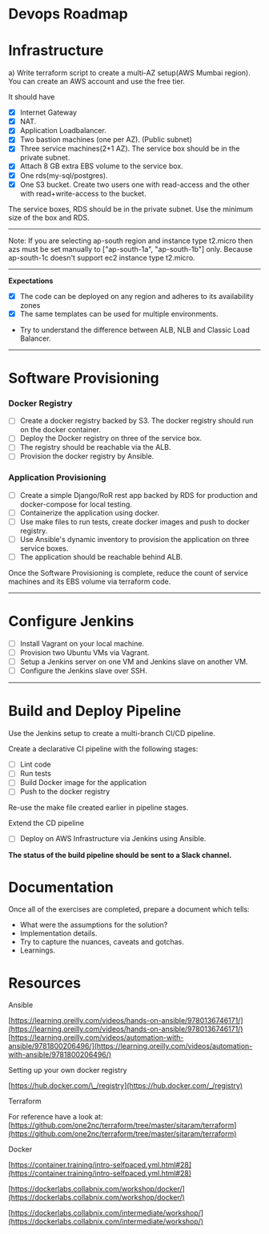 # Devops Roadmap

# Infrastructure

a) Write terraform script to create a multi-AZ setup(AWS Mumbai region). You can create an AWS account and use the free tier.

It should have

- [x] Internet Gateway
- [x] NAT.
- [x] Application Loadbalancer.
- [x] Two bastion machines (one per AZ). (Public subnet)
- [x] Three service machines(2+1 AZ). The service box should be in the private subnet.
- [x] Attach 8 GB extra EBS volume to the service box.
- [x] One rds(my-sql/postgres).
- [x] One S3 bucket. Create two users one with read-access and the other with read+write-access to the bucket.

The service boxes, RDS should be in the private subnet.
Use the minimum size of the box and RDS.

---

Note: If you are selecting ap-south region and instance type t2.micro then azs must be set manually to ["ap-south-1a", "ap-south-1b"] only.
Because ap-south-1c doesn't support ec2 instance type t2.micro.

---

**Expectations**

- [x] The code can be deployed on any region and adheres to its availability zones
- [x] The same templates can be used for multiple environments.
- Try to understand the difference between ALB, NLB and Classic Load Balancer.

---

# Software Provisioning

### Docker Registry

- [ ] Create a docker registry backed by S3. The docker registry should run on the docker container.
- [ ] Deploy the Docker registry on three of the service box.
- [ ] The registry should be reachable via the ALB.
- [ ] Provision the docker registry by Ansible.

### Application Provisioning

- [ ] Create a simple Django/RoR rest app backed by RDS for production and docker-compose for local testing.
- [ ] Containerize the application using docker.
- [ ] Use make files to run tests, create docker images and push to docker registry.
- [ ] Use Ansible's dynamic inventory to provision the application on three service boxes.
- [ ] The application should be reachable behind ALB.

Once the Software Provisioning is complete, reduce the count of service machines and its EBS volume via terraform code.

---

# Configure Jenkins

- [ ] Install Vagrant on your local machine.
- [ ] Provision two Ubuntu VMs via Vagrant.
- [ ] Setup a Jenkins server on one VM and Jenkins slave on another VM.
- [ ] Configure the Jenkins slave over SSH.

---

# Build and Deploy Pipeline

Use the Jenkins setup to create a multi-branch CI/CD pipeline.

Create a declarative CI pipeline with the following stages:

- [ ] Lint code
- [ ] Run tests
- [ ] Build Docker image for the application
- [ ] Push to the docker registry

Re-use the make file created earlier in pipeline stages.

Extend the CD pipeline

- [ ] Deploy on AWS Infrastructure via Jenkins using Ansible.

**The status of the build pipeline should be sent to a Slack channel.**

# Documentation

Once all of the exercises are completed, prepare a document which tells:

- What were the assumptions for the solution?
- Implementation details.
- Try to capture the nuances, caveats and gotchas.
- Learnings.

# Resources

Ansible

[https://learning.oreilly.com/videos/hands-on-ansible/9780136746171/](https://learning.oreilly.com/videos/hands-on-ansible/9780136746171/) [https://learning.oreilly.com/videos/automation-with-ansible/9781800206496/](https://learning.oreilly.com/videos/automation-with-ansible/9781800206496/)

Setting up your own docker registry

[https://hub.docker.com/\_/registry](https://hub.docker.com/_/registry)

Terraform

For reference have a look at: [https://github.com/one2nc/terraform/tree/master/sitaram/terraform](https://github.com/one2nc/terraform/tree/master/sitaram/terraform)

Docker

[https://container.training/intro-selfpaced.yml.html#28](https://container.training/intro-selfpaced.yml.html#28)

[https://dockerlabs.collabnix.com/workshop/docker/](https://dockerlabs.collabnix.com/workshop/docker/)

[https://dockerlabs.collabnix.com/intermediate/workshop/](https://dockerlabs.collabnix.com/intermediate/workshop/)
